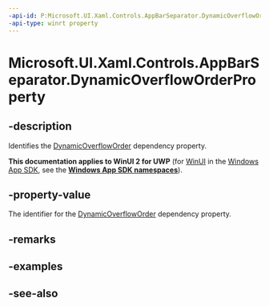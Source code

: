 ```yaml
---
-api-id: P:Microsoft.UI.Xaml.Controls.AppBarSeparator.DynamicOverflowOrderProperty
-api-type: winrt property
---
```


<!-- Property syntax
public Windows.UI.Xaml.DependencyProperty DynamicOverflowOrderProperty { get; }
-->

# Microsoft.UI.Xaml.Controls.AppBarSeparator.DynamicOverflowOrderProperty

## -description
Identifies the [DynamicOverflowOrder](appbarseparator_dynamicoverfloworder.md) dependency property.

**This documentation applies to WinUI 2 for UWP** (for [WinUI](/windows/apps/winui/winui3/) in the [Windows App SDK](/windows/apps/windows-app-sdk/), see the **[Windows App SDK namespaces](/windows/windows-app-sdk/api/winrt/)**).

## -property-value
The identifier for the [DynamicOverflowOrder](appbarseparator_dynamicoverfloworder.md) dependency property.

## -remarks

## -examples

## -see-also
